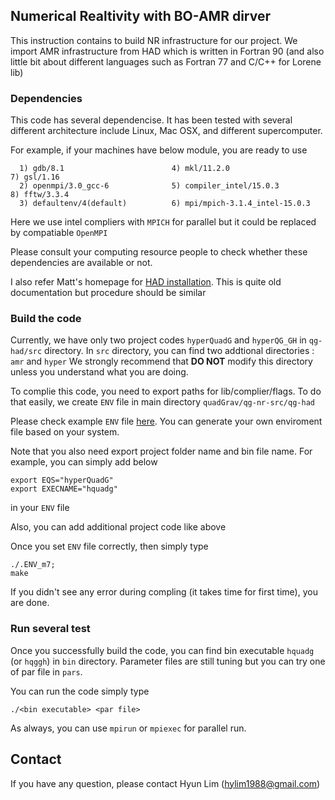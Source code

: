 ## Numerical Realtivity with BO-AMR dirver

This instruction contains to build NR infrastructure for our project. 
We import AMR infrastructure from HAD which is written in Fortran 90
(and also little bit about different languages such as Fortran 77 and
C/C++ for Lorene lib)

### Dependencies

This code has several dependencise. It has been tested with several different 
architecture include Linux, Mac OSX, and different supercomputer.

For example, if your machines have below module, you are ready to use

```
  1) gdb/8.1                        4) mkl/11.2.0                     7) gsl/1.16
  2) openmpi/3.0_gcc-6              5) compiler_intel/15.0.3          8) fftw/3.3.4
  3) defaultenv/4(default)          6) mpi/mpich-3.1.4_intel-15.0.3
```

Here we use intel compliers with `MPICH` for parallel but it could be replaced by
compatiable `OpenMPI`

Please consult your computing resource people to check whether these dependencies
are available or not.

I also refer Matt's homepage for [HAD installation](http://relativity.phys.lsu.edu/postdocs/matt/software/had-docs/had/docs/index.html). This is quite old documentation but procedure
should be similar

### Build the code

Currently, we have only two project codes `hyperQuadG` and `hyperQG_GH` in `qg-had/src` directory. 
In `src` directory, you can find two addtional directories : `amr` and `hyper`
We strongly recommend that **DO NOT** modify this directory unless you understand
what you are doing.

To complie this code, you need to export paths for lib/complier/flags.
To do that easily, we create `ENV` file in main directory 
`quadGrav/qg-nr-src/qg-had`

Please check example `ENV` file [here](https://github.com/hlim88/quadGrav/blob/master/qg-nr-src/qg-had/.ENV_m7).
You can generate your own enviroment file based on your system.

Note that you also need export project folder name and bin file name. For example,
you can simply add below

```
export EQS="hyperQuadG"
export EXECNAME="hquadg"
```
in your `ENV` file

Also, you can add additional project code like above

Once you set `ENV` file correctly, then simply type
```
./.ENV_m7;
make
```

If you didn't see any error during compling (it takes time for first time),
you are done.

### Run several test

Once you successfully build the code, you can find bin executable `hquadg`
(or `hqggh`) in `bin` directory. Parameter files are still tuning but 
you can try one of par file in `pars`.

You can run the code simply type
```
./<bin executable> <par file>
```
As always, you can use `mpirun` or `mpiexec` for parallel run.

## Contact

If you have any question, please contact Hyun Lim (hylim1988@gmail.com) 
